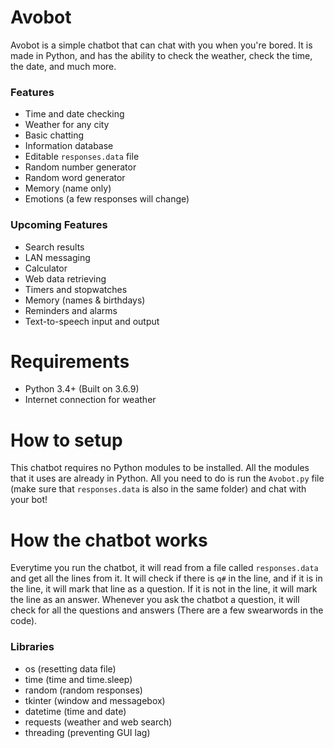 # Avobot

Avobot is a simple chatbot that can chat with you when you're bored. It is made in Python, and has the ability to check the weather, check the time, the date, and much more. 

### Features

- Time and date checking
- Weather for any city
- Basic chatting
- Information database
- Editable ``responses.data`` file
- Random number generator
- Random word generator
- Memory (name only)
- Emotions (a few responses will change)

### Upcoming Features

- Search results
- LAN messaging
- Calculator
- Web data retrieving
- Timers and stopwatches
- Memory (names & birthdays)
- Reminders and alarms
- Text-to-speech input and output

# Requirements 

- Python 3.4+ (Built on 3.6.9) 
- Internet connection for weather

# How to setup

This chatbot requires no Python modules to be installed. All the modules that it uses are already in Python. All you need to do is run the ``Avobot.py`` file (make sure that ``responses.data`` is also in the same folder) and chat with your bot!

# How the chatbot works

Everytime you run the chatbot, it will read from a file called ``responses.data`` and get all the lines from it. It will check if there is ``q#`` in the line, and if it is in the line, it will mark that line as a question. If it is not in the line, it will mark the line as an answer. Whenever you ask the chatbot a question, it will check for all the questions and answers (There are a few swearwords in the code).

### Libraries

- os (resetting data file)
- time (time and time.sleep)
- random (random responses)
- tkinter (window and messagebox)
- datetime (time and date)
- requests (weather and web search)
- threading (preventing GUI lag)

